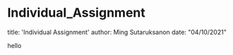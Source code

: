 # Individual_Assignment


title: 'Individual Assignment'
author: Ming Sutaruksanon
date: "04/10/2021"

hello
